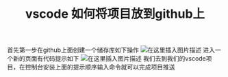 ﻿---
title: vscode 如何将项目放到github上
tags: 
- github
categories:
- github
---

首先第一步在github上面创建一个储存库如下操作
![在这里插入图片描述](https://img-blog.csdnimg.cn/20200714010205404.png?x-oss-process=image/watermark,type_ZmFuZ3poZW5naGVpdGk,shadow_10,text_aHR0cHM6Ly9ibG9nLmNzZG4ubmV0L3dlaXhpbl80MDgwODY2OA==,size_16,color_FFFFFF,t_70)
进入一个新的页面有代码提示如下
![在这里插入图片描述](https://img-blog.csdnimg.cn/2020071401134119.png?x-oss-process=image/watermark,type_ZmFuZ3poZW5naGVpdGk,shadow_10,text_aHR0cHM6Ly9ibG9nLmNzZG4ubmV0L3dlaXhpbl80MDgwODY2OA==,size_16,color_FFFFFF,t_70)
我们去到我们的vscode项目，在控制台安装上面的提示顺序输入命令就可以完成项目推送

